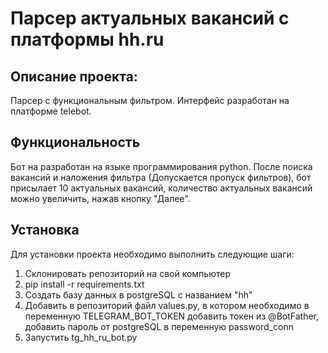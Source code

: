 # Парсер актуальных вакансий с платформы hh.ru

## Описание проекта:
Парсер с функциональным фильтром. Интерфейс разработан на платформе telebot.

## Функциональность
Бот на разработан на языке программирования python. После поиска вакансий и наложения фильтра (Допускается пропуск фильтров), бот присылает 10 актуальных вакансий, количество актуальных вакансий можно увеличить, нажав кнопку "Далее".

## Установка
Для установки проекта необходимо выполнить следующие шаги:
1. Склонировать репозиторий на свой компьютер
2. pip install -r requirements.txt
3. Создать базу данных в postgreSQL с названием "hh"
4. Добавить в репозиторий файл values.py, в котором необходимо в переменную TELEGRAM_BOT_TOKEN добавить токен из @BotFather, добавить пароль от postgreSQL в переменную password_conn
5. Запустить tg_hh_ru_bot.py